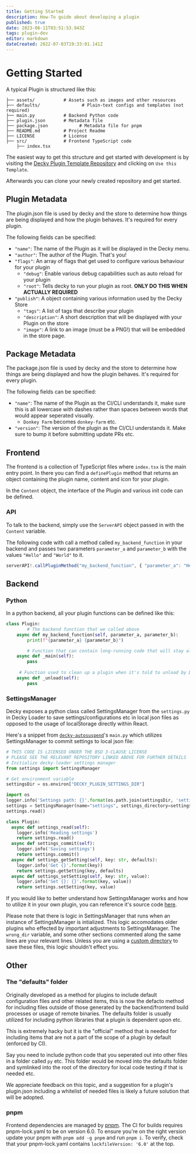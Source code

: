 ```yaml
---
title: Getting Started
description: How-To guide about developing a plugin
published: true
date: 2023-06-11T03:51:53.943Z
tags: plugin-dev
editor: markdown
dateCreated: 2022-07-03T19:33:01.141Z
---
```


# Getting Started

A typical Plugin is structured like this: 

```
├── assets/           # Assets such as images and other resources
├── defaults/				 # Plain-text configs and templates (not required)
├── main.py           # Backend Python code
├── plugin.json       # Metadata file
├── package.json			# Metadata file for pnpm
├── README.md         # Project Readme
├── LICENSE           # License
├── src/              # Frontend TypeScript code
    ├── index.tsx
```

The easiest way to get this structure and get started with development is by visiting the [Decky Plugin Template Repository](https://github.com/SteamDeckHomebrew/decky-plugin-template) and clicking on `Use this Template`.

Afterwards you can clone your newly created repository and get started.

## Plugin Metadata

The plugin.json file is used by decky and the store to determine how things are being displayed and how the plugin behaves. It's required for every plugin.

The following fields can be specified:
- `"name"`: The name of the Plugin as it will be displayed in the Decky menu.
- `"author"`: The author of the Plugin. That's you!
- `"flags"`: An array of flags that get used to configure various behaviour for your plugin
    - `"debug"`: Enable various debug capabilities such as auto reload for your plugin
    - `"root"`: Tells decky to run your plugin as root. **ONLY DO THIS WHEN ACTUALLY REQUIRED**
- `"publish"`: A object containing various information used by the Decky Store
    - `"tags"`: A list of tags that describe your plugin
    - `"description"`: A short description that will be displayed with your Plugin on the store
    - `"image"`: A link to an image (must be a PNG!) that will be embedded in the store page.
    
## Package Metadata

The package.json file is used by decky and the store to determine how things are being displayed and how the plugin behaves. It's required for every plugin.

The following fields can be specified:
- `"name"`: The name of the Plugin as the CI/CLI understands it, make sure this is all lowercase with dashes rather than spaces between words that would appear seperated visually.
  - `Donkey Farm` becomes `donkey-farm` etc.
- `"version"`: The version of the plugin as the CI/CLI understands it. Make sure to bump it before submitting update PRs etc.
    
## Frontend

The frontend is a collection of TypeScript files where `index.tsx` is the main entry point.
In there you can find a `definePlugin` method that returns an object containing the plugin name, content and icon for your plugin.

In the `Content` object, the interface of the Plugin and various init code can be defined.

### API

To talk to the backend, simply use the `ServerAPI` object passed in with the `Content` variable.

The following code with call a method called `my_backend_function` in your backend and passes two parameters `parameter_a` and `parameter_b` with the values `"Hello"` and `"World"` to it.
```ts
serverAPI!.callPluginMethod("my_backend_function", { "parameter_a": "Hello", "parameter_b": "World" });
```

## Backend

### Python

In a python backend, all your plugin functions can be defined like this:
```python
class Plugin:
		# The backend function that we called above
    async def my_backend_function(self, parameter_a, parameter_b):
        print(f"{parameter_a} {parameter_b}")

		# Function that can contain long-running code that will stay alive for the entire duration of your plugin
    async def _main(self):
        pass
        
     # Function used to clean up a plugin when it's told to unload by Decky-Loader
    async def _unload(self):
        pass

```

### SettingsManager

Decky exposes a python class called SettingsManager from the ``settings.py`` in Decky Loader to save settings/configurations etc in local json files as opposed to the usage of localStorage directly within React.

Here's a snippet from [``decky-autosuspend``](https://github.com/jurassicplayer/decky-autosuspend/blob/main/main.py)'s ``main.py`` which utilizes SettingsManager to commit settings to local json file:
```py
# THIS CODE IS LICENSED UNDER THE BSD 3-CLAUSE LICENSE
# PLEASE SEE THE RELEVANT REPOSITORY LINKED ABOVE FOR FURTHER DETAILS
# Initialize decky-loader settings manager
from settings import SettingsManager

# Get environment variable
settingsDir = os.environ["DECKY_PLUGIN_SETTINGS_DIR"]

import os
logger.info('Settings path: {}'.format(os.path.join(settingsDir, 'settings.json'))
settings = SettingsManager(name="settings", settings_directory=settingsDir)
settings.read()

class Plugin:
  async def settings_read(self):
    logger.info('Reading settings')
    return settings.read()
  async def settings_commit(self):
    logger.info('Saving settings')
    return settings.commit()
  async def settings_getSetting(self, key: str, defaults):
    logger.info('Get {}'.format(key))
    return settings.getSetting(key, defaults)
  async def settings_setSetting(self, key: str, value):
    logger.info('Set {}: {}'.format(key, value))
    return settings.setSetting(key, value)
```

If you would like to better understand how SettingsManager works and how to utilize it in your own plugin, you can reference it's source code [here](https://github.com/SteamDeckHomebrew/decky-loader/blob/main/backend/settings.py).

Please note that there is logic in SettingsManager that runs when an instance of SettingsManager is intialized. This logic accomodates older plugins who effected by important adjustments to SettingsManager. The ``wrong_dir`` variable, and some other sections commented along the same lines are your relevant lines. Unless you are using a [custom directory](https://github.com/SteamDeckHomebrew/decky-loader/blob/main/backend/settings.py#L9) to save these files, this logic shouldn't effect you.


## Other

### The "defaults" folder

Originally developed as a method for plugins to include default configuration files and other related items, this is now the defacto method for including files outside of those generated by the backend/frontend build processes or usage of remote binaries. The defaults folder is usually utilized  for including python libraries that a plugin is dependent upon etc.

This is extremely hacky but it is the "official" method that is needed for including items that are not a part of the scope of a plugin by default (enforced by CI).

Say you need to include python code that you seperated out into other files in a folder called ``py`` etc. This folder would be moved into the defaults folder and symlinked into the root of the directory for local code testing if that is needed etc.

We appreciate feedback on this topic, and a suggestion for a plugin's plugin.json including a whitelist of needed files is likely a future solution that will be adopted.

### pnpm
Frontend dependencies are managed by [pnpm](https://pnpm.io/). The CI for builds requires pnpm-lock.yaml to be on version 6.0. To ensure you're on the right version update your pnpm with `pnpm add -g pnpm` and run `pnpm i`. To verify, check that your pnpm-lock.yaml contains `lockfileVersion: '6.0'` at the top.

